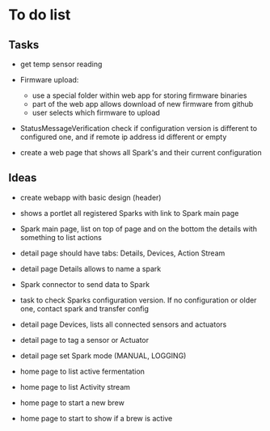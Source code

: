# To do list

## Tasks

* get temp sensor reading


* Firmware upload:
   - use a special folder within web app for storing firmware binaries
   - part of the web app allows download of new firmware from github
   - user selects which firmware to upload

* StatusMessageVerification check if configuration version is different to configured one, and if remote ip address id different or empty
* create a web page that shows all Spark's and their current configuration 


## Ideas

* create webapp with basic design (header)
* shows a portlet all registered Sparks with link to Spark main page
* Spark main page, list on top of page and on the bottom the details with something to list actions
* detail page should have tabs: Details, Devices, Action Stream
* detail page Details allows to name a spark

* Spark connector to send data to Spark
* task to check Sparks configuration version. If no configuration or older one, contact spark and transfer config

* detail page Devices, lists all connected sensors and actuators
* detail page to tag a sensor or Actuator
* detail page set Spark mode (MANUAL, LOGGING)



* home page to list active fermentation
* home page to list Activity stream
* home page to start a new brew
* home page to start to show if a brew is active

